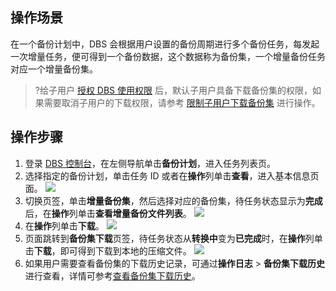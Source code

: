 
## 操作场景
在一个备份计划中，DBS 会根据用户设置的备份周期进行多个备份任务，每发起一次增量任务，便可得到一个备份数据，这个数据称为备份集，一个增量备份任务对应一个增量备份集。
>?给子用户 [授权 DBS 使用权限](https://cloud.tencent.com/document/product/1513/64037) 后，默认子用户具备下载备份集的权限，如果需要取消子用户的下载权限，请参考 [限制子用户下载备份集](https://cloud.tencent.com/document/product/1513/74224) 进行操作。

## 操作步骤
1. 登录 [DBS 控制台](https://console.cloud.tencent.com/dbs)，在左侧导航单击**备份计划**，进入任务列表页。
2. 选择指定的备份计划，单击任务 ID 或者在**操作**列单击**查看**，进入基本信息页面。
![](https://qcloudimg.tencent-cloud.cn/raw/c2712383ab008d638ac91765d19b1e1a.png)
3. 切换页签，单击**增量备份集**，然后选择对应的备份集，待任务状态显示为**完成**后，在**操作**列单击**查看增量备份文件列表**。
![](https://qcloudimg.tencent-cloud.cn/raw/fe785c1c0fc94c7073e7ccb6380dd158.png)
4. 在**操作**列单击**下载**。
![](https://qcloudimg.tencent-cloud.cn/raw/6d132712a6c9ccd3928687e0f9917cee.png)
5. 页面跳转到**备份集下载**页签，待任务状态从**转换中**变为**已完成**时，在**操作**列单击**下载**，即可得到下载到本地的压缩文件。
![](https://qcloudimg.tencent-cloud.cn/raw/43b4f37a8537c851861b591ca0171604.png)
6. 如果用户需要查看备份集的下载历史记录，可通过**操作日志** > **备份集下载历史** 进行查看，详情可参考[查看备份集下载历史]()。